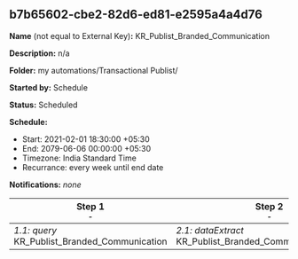 ## b7b65602-cbe2-82d6-ed81-e2595a4a4d76

**Name** (not equal to External Key)**:** KR_Publist_Branded_Communication

**Description:** n/a

**Folder:** my automations/Transactional Publist/

**Started by:** Schedule

**Status:** Scheduled

**Schedule:**

* Start: 2021-02-01 18:30:00 +05:30
* End: 2079-06-06 00:00:00 +05:30
* Timezone: India Standard Time
* Recurrance: every week until end date

**Notifications:** _none_


| Step 1<br>_<small>-</small>_ | Step 2<br>_<small>-</small>_ | Step 3<br>_<small>-</small>_ |
| --- | --- | --- |
| _1.1: query_<br>KR_Publist_Branded_Communication | _2.1: dataExtract_<br>KR_Publist_Branded_Communication_extract | _3.1: fileTransfer_<br>KR_Publist_Branded_Communication_tranfer |
